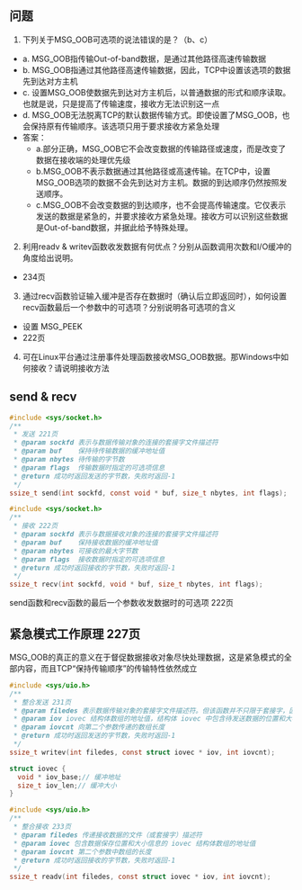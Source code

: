 ## 问题

1. 下列关于MSG_OOB可选项的说法错误的是？（b、c）
  * a. MSG_OOB指传输Out-of-band数据，是通过其他路径高速传输数据
  * b. MSG_OOB指通过其他路径高速传输数据，因此，TCP中设置该选项的数据先到达对方主机
  * c. 设置MSG_OOB使数据先到达对方主机后，以普通数据的形式和顺序读取。也就是说，只是提高了传输速度，接收方无法识别这一点
  * d. MSG_OOB无法脱离TCP的默认数据传输方式。即使设置了MSG_OOB，也会保持原有传输顺序。该选项只用于要求接收方紧急处理
* 答案：
  * a.部分正确，MSG_OOB它不会改变数据的传输路径或速度，而是改变了数据在接收端的处理优先级
  * b.MSG_OOB不表示数据通过其他路径或高速传输。在TCP中，设置MSG_OOB选项的数据不会先到达对方主机。数据的到达顺序仍然按照发送顺序。
  * c.MSG_OOB不会改变数据的到达顺序，也不会提高传输速度。它仅表示发送的数据是紧急的，并要求接收方紧急处理。接收方可以识别这些数据是Out-of-band数据，并据此给予特殊处理。
2. 利用readv & writev函数收发数据有何优点？分别从函数调用次数和I/O缓冲的角度给出说明。
  * 234页
3. 通过recv函数验证输入缓冲是否存在数据时（确认后立即返回时），如何设置recv函数最后一个参数中的可选项？分别说明各可选项的含义
  * 设置 MSG_PEEK
  * 222页
4. 可在Linux平台通过注册事件处理函数接收MSG_OOB数据。那Windows中如何接收？请说明接收方法

## send & recv

```c
#include <sys/socket.h>
/**
 * 发送 221页
 * @param sockfd 表示与数据传输对象的连接的套接字文件描述符
 * @param buf    保持待传输数据的缓冲地址值
 * @param nbytes 待传输的字节数
 * @param flags  传输数据时指定的可选项信息
 * @return 成功时返回发送的字节数，失败时返回-1
 */
ssize_t send(int sockfd, const void * buf, size_t nbytes, int flags);
```

```c
#include <sys/socket.h>
/**
 * 接收 222页
 * @param sockfd 表示与数据接收对象的连接的套接字文件描述符
 * @param buf    保持接收数据的缓冲地址值
 * @param nbytes 可接收的最大字节数
 * @param flags  接收数据时指定的可选项信息
 * @return 成功时返回接收的字节数，失败时返回-1
 */
ssize_t recv(int sockfd, void * buf, size_t nbytes, int flags);
```

send函数和recv函数的最后一个参数收发数据时的可选项 222页

## 紧急模式工作原理 227页

MSG_OOB的真正的意义在于督促数据接收对象尽快处理数据，这是紧急模式的全部内容，而且TCP“保持传输顺序”的传输特性依然成立


```c
#include <sys/uio.h>
/**
 * 整合发送 231页
 * @param filedes 表示数据传输对象的套接字文件描述符。但该函数并不只限于套接字，因此，可以像read函数一样向其传递文件或标准输出描述符
 * @param iov iovec 结构体数组的地址值，结构体 iovec 中包含待发送数据的位置和大小信息
 * @param iovcnt 向第二个参数传递的数组长度
 * @return 成功时返回发送的字节数，失败时返回-1
 */
ssize_t writev(int filedes, const struct iovec * iov, int iovcnt);

struct iovec {
  void * iov_base;// 缓冲地址
  size_t iov_len;// 缓冲大小
}
```

```c
#include <sys/uio.h>
/**
 * 整合接收 233页
 * @param filedes 传递接收数据的文件（或套接字）描述符
 * @param iovec 包含数据保存位置和大小信息的 iovec 结构体数组的地址值
 * @param iovcnt 第二个参数中数组的长度
 * @return 成功时返回接收的字节数，失败时返回-1
 */
ssize_t readv(int filedes, const struct iovec * iov, int iovcnt);
```

